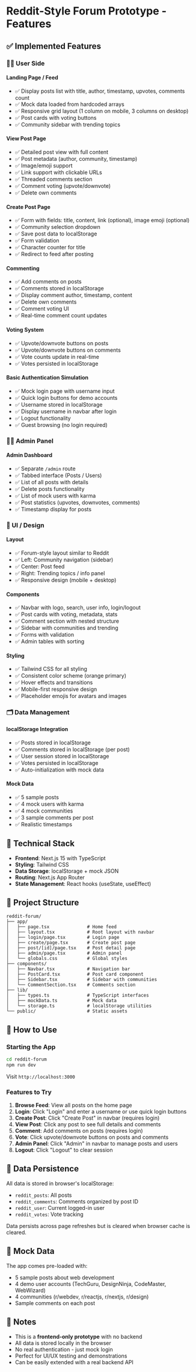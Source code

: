# Reddit-Style Forum Prototype - Features

## ✅ Implemented Features

### 🧍‍♂️ User Side

#### Landing Page / Feed
- ✅ Display posts list with title, author, timestamp, upvotes, comments count
- ✅ Mock data loaded from hardcoded arrays
- ✅ Responsive grid layout (1 column on mobile, 3 columns on desktop)
- ✅ Post cards with voting buttons
- ✅ Community sidebar with trending topics

#### View Post Page
- ✅ Detailed post view with full content
- ✅ Post metadata (author, community, timestamp)
- ✅ Image/emoji support
- ✅ Link support with clickable URLs
- ✅ Threaded comments section
- ✅ Comment voting (upvote/downvote)
- ✅ Delete own comments

#### Create Post Page
- ✅ Form with fields: title, content, link (optional), image emoji (optional)
- ✅ Community selection dropdown
- ✅ Save post data to localStorage
- ✅ Form validation
- ✅ Character counter for title
- ✅ Redirect to feed after posting

#### Commenting
- ✅ Add comments on posts
- ✅ Comments stored in localStorage
- ✅ Display comment author, timestamp, content
- ✅ Delete own comments
- ✅ Comment voting UI
- ✅ Real-time comment count updates

#### Voting System
- ✅ Upvote/downvote buttons on posts
- ✅ Upvote/downvote buttons on comments
- ✅ Vote counts update in real-time
- ✅ Votes persisted in localStorage

#### Basic Authentication Simulation
- ✅ Mock login page with username input
- ✅ Quick login buttons for demo accounts
- ✅ Username stored in localStorage
- ✅ Display username in navbar after login
- ✅ Logout functionality
- ✅ Guest browsing (no login required)

### 🧑‍💻 Admin Panel

#### Admin Dashboard
- ✅ Separate `/admin` route
- ✅ Tabbed interface (Posts / Users)
- ✅ List of all posts with details
- ✅ Delete posts functionality
- ✅ List of mock users with karma
- ✅ Post statistics (upvotes, downvotes, comments)
- ✅ Timestamp display for posts

### 🎨 UI / Design

#### Layout
- ✅ Forum-style layout similar to Reddit
- ✅ Left: Community navigation (sidebar)
- ✅ Center: Post feed
- ✅ Right: Trending topics / info panel
- ✅ Responsive design (mobile + desktop)

#### Components
- ✅ Navbar with logo, search, user info, login/logout
- ✅ Post cards with voting, metadata, stats
- ✅ Comment section with nested structure
- ✅ Sidebar with communities and trending
- ✅ Forms with validation
- ✅ Admin tables with sorting

#### Styling
- ✅ Tailwind CSS for all styling
- ✅ Consistent color scheme (orange primary)
- ✅ Hover effects and transitions
- ✅ Mobile-first responsive design
- ✅ Placeholder emojis for avatars and images

### 🗂️ Data Management

#### localStorage Integration
- ✅ Posts stored in localStorage
- ✅ Comments stored in localStorage (per post)
- ✅ User session stored in localStorage
- ✅ Votes persisted in localStorage
- ✅ Auto-initialization with mock data

#### Mock Data
- ✅ 5 sample posts
- ✅ 4 mock users with karma
- ✅ 4 mock communities
- ✅ 3 sample comments per post
- ✅ Realistic timestamps

## 🚀 Technical Stack

- **Frontend**: Next.js 15 with TypeScript
- **Styling**: Tailwind CSS
- **Data Storage**: localStorage + mock JSON
- **Routing**: Next.js App Router
- **State Management**: React hooks (useState, useEffect)

## 📁 Project Structure

```
reddit-forum/
├── app/
│   ├── page.tsx              # Home feed
│   ├── layout.tsx            # Root layout with navbar
│   ├── login/page.tsx        # Login page
│   ├── create/page.tsx       # Create post page
│   ├── post/[id]/page.tsx    # Post detail page
│   ├── admin/page.tsx        # Admin panel
│   └── globals.css           # Global styles
├── components/
│   ├── Navbar.tsx            # Navigation bar
│   ├── PostCard.tsx          # Post card component
│   ├── Sidebar.tsx           # Sidebar with communities
│   └── CommentSection.tsx    # Comments section
├── lib/
│   ├── types.ts              # TypeScript interfaces
│   ├── mockData.ts           # Mock data
│   └── storage.ts            # localStorage utilities
└── public/                   # Static assets
```

## 🎯 How to Use

### Starting the App
```bash
cd reddit-forum
npm run dev
```
Visit `http://localhost:3000`

### Features to Try

1. **Browse Feed**: View all posts on the home page
2. **Login**: Click "Login" and enter a username or use quick login buttons
3. **Create Post**: Click "Create Post" in navbar (requires login)
4. **View Post**: Click any post to see full details and comments
5. **Comment**: Add comments on posts (requires login)
6. **Vote**: Click upvote/downvote buttons on posts and comments
7. **Admin Panel**: Click "Admin" in navbar to manage posts and users
8. **Logout**: Click "Logout" to clear session

## 💾 Data Persistence

All data is stored in browser's localStorage:
- `reddit_posts`: All posts
- `reddit_comments`: Comments organized by post ID
- `reddit_user`: Current logged-in user
- `reddit_votes`: Vote tracking

Data persists across page refreshes but is cleared when browser cache is cleared.

## 🔄 Mock Data

The app comes pre-loaded with:
- 5 sample posts about web development
- 4 demo user accounts (TechGuru, DesignNinja, CodeMaster, WebWizard)
- 4 communities (r/webdev, r/reactjs, r/nextjs, r/design)
- Sample comments on each post

## 📝 Notes

- This is a **frontend-only prototype** with no backend
- All data is stored locally in the browser
- No real authentication - just mock login
- Perfect for UI/UX testing and demonstrations
- Can be easily extended with a real backend API

